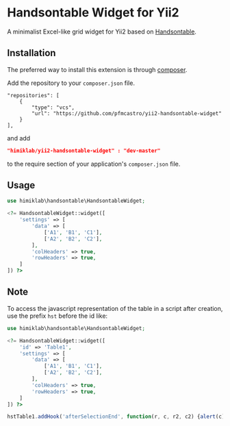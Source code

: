 Handsontable Widget for Yii2
============================
A minimalist Excel-like grid widget for Yii2 based on [Handsontable](https://github.com/handsontable/handsontable).

Installation
------------
The preferred way to install this extension is through [composer](http://getcomposer.org/download/).

Add the repository to your `composer.json` file.

```
"repositories": [
    {
        "type": "vcs",
        "url": "https://github.com/pfmcastro/yii2-handsontable-widget"
    }
],
```

and add

```json
"himiklab/yii2-handsontable-widget" : "dev-master"
```

to the require section of your application's `composer.json` file.

Usage
-----

```php
use himiklab\handsontable\HandsontableWidget;

<?= HandsontableWidget::widget([
    'settings' => [
        'data' => [
            ['A1', 'B1', 'C1'],
            ['A2', 'B2', 'C2'],
        ],
        'colHeaders' => true,
        'rowHeaders' => true,
    ]
]) ?>
```

Note
-----
To access the javascript representation of the table in a script after creation, use the prefix ```hst``` before the id like:

```php
use himiklab\handsontable\HandsontableWidget;

<?= HandsontableWidget::widget([
    'id' => 'Table1',
    'settings' => [
        'data' => [
            ['A1', 'B1', 'C1'],
            ['A2', 'B2', 'C2'],
        ],
        'colHeaders' => true,
        'rowHeaders' => true,
    ]
]) ?>
```

```javascript
hstTable1.addHook('afterSelectionEnd', function(r, c, r2, c2) {alert(c);});
```


